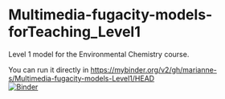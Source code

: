 # Multimedia-fugacity-models-forTeaching_Level1 
Level 1 model for the Environmental Chemistry course.

You can run it directly in https://mybinder.org/v2/gh/marianne-s/Multimedia-fugacity-models-Level1/HEAD </br>
[![Binder](https://mybinder.org/badge_logo.svg)](https://mybinder.org/v2/gh/marianne-s/Multimedia-fugacity-models-Level1/HEAD)


